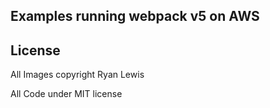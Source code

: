 ## Examples running webpack v5 on AWS

## License

All Images copyright Ryan Lewis

All Code under MIT license

